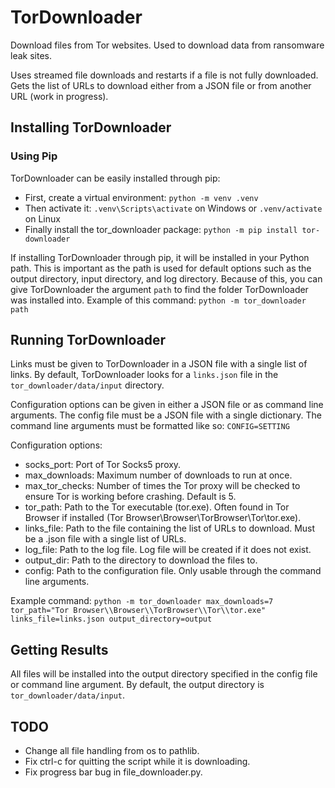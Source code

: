 # TorDownloader

Download files from Tor websites. Used to download data from ransomware leak sites.

Uses streamed file downloads and restarts if a file is not fully downloaded.
Gets the list of URLs to download either from a JSON file or from another URL (work in progress).

## Installing TorDownloader

### Using Pip

TorDownloader can be easily installed through pip:

* First, create a virtual environment: `python -m venv .venv`
* Then activate it: `.venv\Scripts\activate` on Windows or `.venv/activate` on Linux
* Finally install the tor_downloader package: `python -m pip install tor-downloader`

If installing TorDownloader through pip, it will be installed in your Python path. This is important as the path is used for default options such as the output directory, input directory, and log directory.
Because of this, you can give TorDownloader the argument `path` to find the folder TorDownloader was installed into.
Example of this command:
```python -m tor_downloader path```

## Running TorDownloader

Links must be given to TorDownloader in a JSON file with a single list of links. By default, TorDownloader looks for a `links.json` file in the `tor_downloader/data/input` directory.

Configuration options can be given in either a JSON file or as command line arguments.
The config file must be a JSON file with a single dictionary.
The command line arguments must be formatted like so:
    ```CONFIG=SETTING```

Configuration options:

* socks_port: Port of Tor Socks5 proxy.
* max_downloads: Maximum number of downloads to run at once.
* max_tor_checks: Number of times the Tor proxy will be checked to ensure Tor is working before crashing. Default is 5.
* tor_path: Path to the Tor executable (tor.exe). Often found in Tor Browser if installed (Tor Browser\\Browser\\TorBrowser\\Tor\\tor.exe).
* links_file: Path to the file containing the list of URLs to download. Must be a .json file with a single list of URLs.
* log_file: Path to the log file. Log file will be created if it does not exist.
* output_dir: Path to the directory to download the files to.
* config: Path to the configuration file. Only usable through the command line arguments.

Example command:
    ```python -m tor_downloader max_downloads=7 tor_path="Tor Browser\\Browser\\TorBrowser\\Tor\\tor.exe" links_file=links.json output_directory=output```

## Getting Results

All files will be installed into the output directory specified in the config file or command line argument. By default, the output directory is `tor_downloader/data/input`.

## TODO

- Change all file handling from os to pathlib.
- Fix ctrl-c for quitting the script while it is downloading.
- Fix progress bar bug in file_downloader.py.
